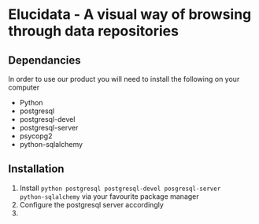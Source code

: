 # Elucidata - A visual way of browsing through data repositories

## Dependancies
In order to use our product you will need to install the following on your computer
- Python
- postgresql
- postgresql-devel
- postgresql-server
- psycopg2
- python-sqlalchemy

## Installation
1. Install <code>python postgresql postgresql-devel posgresql-server python-sqlalchemy</code> via your favourite package manager
2. Configure the postgresql server accordingly
3. 
